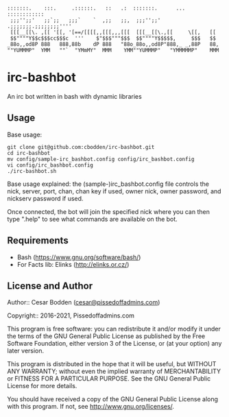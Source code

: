 ```

:::::::.    :::.     .::::::.   ::   .:  :::::::.      ...   ::::::::::::
 ;;;'';;'   ;;`;;   ;;;`    `  ,;;   ;;,  ;;;'';;'  .;;;;;;;.;;;;;;;;''''
 [[[__[[\. ,[[ '[[, '[==/[[[[,,[[[,,,[[[  [[[__[[\.,[[     \[[,   [[
 $$""""Y$$c$$$cc$$$c  '''    $"$$$"""$$$  $$""""Y$$$$$,     $$$   $$
_88o,,od8P 888   888,88b    dP 888   "88o_88o,,od8P"888,_ _,88P   88,
""YUMMMP"  YMM   ""`  "YMmMY"  MMM    YMM""YUMMMP"   "YMMMMMP"    MMM

```

irc-bashbot
====

An irc bot written in bash with dynamic libraries

Usage
----
Base usage:
```
git clone git@github.com:cbodden/irc-bashbot.git
cd irc-bashbot
mv config/sample-irc_bashbot.config config/irc_bashbot.config
vi config/irc_bashbot.config
./irc-bashbot.sh
```

Base usage explained:
the (sample-)irc_bashbot.config file controls the nick, server, port,
chan, chan key if used, owner nick, owner password, and nickserv password
if used.

Once connected, the bot will join the specified nick where you can then
type ".help" to see what commands are available on the bot.


Requirements
----

- Bash (https://www.gnu.org/software/bash/)
- For Facts lib: Elinks (http://elinks.or.cz/)

License and Author
----

Author:: Cesar Bodden (cesar@pissedoffadmins.com)

Copyright:: 2016-2021, Pissedoffadmins.com

This program is free software: you can redistribute it and/or modify
it under the terms of the GNU General Public License as published by
the Free Software Foundation, either version 3 of the License, or
(at your option) any later version.

This program is distributed in the hope that it will be useful,
but WITHOUT ANY WARRANTY; without even the implied warranty of
MERCHANTABILITY or FITNESS FOR A PARTICULAR PURPOSE.  See the
GNU General Public License for more details.

You should have received a copy of the GNU General Public License
along with this program.  If not, see <http://www.gnu.org/licenses/>.

